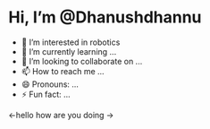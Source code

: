 # Hi, I’m @Dhanushdhannu
- 👀 I’m interested in robotics
- 🌱 I’m currently learning ...
- 💞️ I’m looking to collaborate on ...
- 📫 How to reach me ...
- 😄 Pronouns: ...
- ⚡ Fun fact: ...

<!---
Dhanushdhannu/Dhanushdhannu is a ✨ special ✨ repository because its `README.md` (this file) appears on your GitHub profile.
You can click the Preview link to take a look at your changes.
--->
<-hello how are you doing ->
